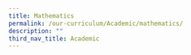 ```yaml
---
title: Mathematics
permalink: /our-curriculum/Academic/mathematics/
description: ""
third_nav_title: Academic
---
```

